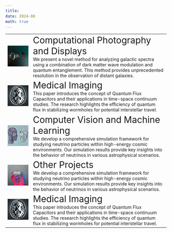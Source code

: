```yaml
---
title: 
date: 2024-08
math: true
---
```


<table border="0" cellspacing="0">
  <tr>
    <td>
      <a href="../project/holography">
        <img src="displays.jpeg" width="400">
      </a>
    </td>
    <td>
      <a href="../project/holography/" style="text-decoration: none; color: inherit;">
        <span style="font-size:2em;">Computational Photography and Displays</span>
          <br>
      We present a novel method for analyzing galactic spectra using a combination of dark matter wave modulation and quantum entanglement. This method provides unprecedented resolution in the observation of distant galaxies.
      </a>
    </td>
  </tr>
  <tr>
    <td>
      <a href="../project/holography">
        <img src="medical_imaging.png" width="400">
      </a>
    </td>
    <td>
        <a href="../project/holography/" style="text-decoration: none; color: inherit;">
      <span style="font-size:2em;">Medical Imaging</span>
      <br>
      This paper introduces the concept of Quantum Flux Capacitors and their applications in time-space continuum studies. The research highlights the efficiency of quantum flux in stabilizing wormholes for potential interstellar travel.
            </a>
    </td>
  </tr>
  <tr>
    <td>
      <a href="../project/holography">
        <img src="machine_learning.png" width="400">
      </a>
    </td>
    <td>
      <a href="../project/holography/" style="text-decoration: none; color: inherit;">
      <span style="font-size:2em;">Computer Vision and Machine Learning</span>
      <br>
      We develop a comprehensive simulation framework for studying neutrino particles within high-energy cosmic environments. Our simulation results provide key insights into the behavior of neutrinos in various astrophysical scenarios.
      </a>
    </td>
  </tr>
  <tr>
    <td>
      <a href="../project/holography">
        <img src="other_projects.png" width="400">
      </a>
    </td>
    <td>
      <a href="../project/holography/" style="text-decoration: none; color: inherit;">
      <span style="font-size:2em;">Other Projects</span>
      <br>
      We develop a comprehensive simulation framework for studying neutrino particles within high-energy cosmic environments. Our simulation results provide key insights into the behavior of neutrinos in various astrophysical scenarios.
      </a>
    </td>
  </tr>
  <tr>
    <td>
      <a href="../project/holography">
        <img src="medical_imaging.png" width="400">
      </a>
    </td>
    <td>
        <a href="../project/holography/" style="text-decoration: none; color: inherit;">
      <span style="font-size:2em;">Medical Imaging</span>
      <br>
      This paper introduces the concept of Quantum Flux Capacitors and their applications in time-space continuum studies. The research highlights the efficiency of quantum flux in stabilizing wormholes for potential interstellar travel.
            </a>
    </td>
  </tr>
</table>

